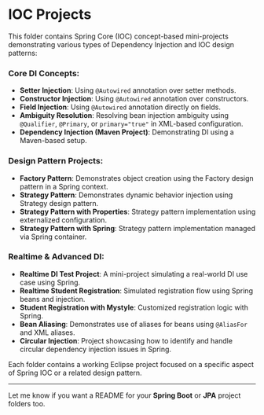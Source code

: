 # IOC Projects

This folder contains Spring Core (IOC) concept-based mini-projects demonstrating various types of Dependency Injection and IOC design patterns:

### Core DI Concepts:
- **Setter Injection**: Using `@Autowired` annotation over setter methods.
- **Constructor Injection**: Using `@Autowired` annotation over constructors.
- **Field Injection**: Using `@Autowired` annotation directly on fields.
- **Ambiguity Resolution**: Resolving bean injection ambiguity using `@Qualifier`, `@Primary`, or `primary="true"` in XML-based configuration.
- **Dependency Injection (Maven Project)**: Demonstrating DI using a Maven-based setup.

### Design Pattern Projects:
- **Factory Pattern**: Demonstrates object creation using the Factory design pattern in a Spring context.
- **Strategy Pattern**: Demonstrates dynamic behavior injection using Strategy design pattern.
- **Strategy Pattern with Properties**: Strategy pattern implementation using externalized configuration.
- **Strategy Pattern with Spring**: Strategy pattern implementation managed via Spring container.

### Realtime & Advanced DI:
- **Realtime DI Test Project**: A mini-project simulating a real-world DI use case using Spring.
- **Realtime Student Registration**: Simulated registration flow using Spring beans and injection.
- **Student Registration with Mystyle**: Customized registration logic with Spring.
- **Bean Aliasing**: Demonstrates use of aliases for beans using `@AliasFor` and XML aliases.
- **Circular Injection**: Project showcasing how to identify and handle circular dependency injection issues in Spring.

Each folder contains a working Eclipse project focused on a specific aspect of Spring IOC or a related design pattern.

---

Let me know if you want a README for your **Spring Boot** or **JPA** project folders too.
